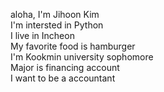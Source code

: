 aloha, I'm Jihoon Kim  
I'm intersted in Python  
I live in Incheon  
My favorite food is hamburger  
I'm Kookmin university sophomore  
Major is financing account  
I want to be a accountant
